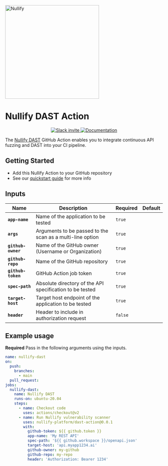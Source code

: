 <a href="https://nullify.ai">
  <img src="https://uploads-ssl.webflow.com/6492db86d53f84f396b6623d/64dad6c12b98dee05eb08088_nullify%20logo.png" alt="Nullify" width="300"/>
</a>

# Nullify DAST Action

<p align="center">
  <a href="https://join.slack.com/t/nullifycommunity/shared_invite/zt-1ve4xgket-PfkFjSDJK_kG8l~OA_GXUg">
      <img src="https://img.shields.io/badge/Slack-10%2B%20members-black" alt="Slack invite" />
  </a>
  <a href="https://docs.nullify.ai/features/api-scanning/cli/">
      <img src="https://img.shields.io/badge/docs-docs.nullify.ai-purple" alt="Documentation" />
  </a>
</p>

The [Nullify DAST](https://docs.nullify.ai/features/api-scanning) GitHub Action enables you to integrate continuous API fuzzing and DAST into your CI pipeline.

## Getting Started
 * Add this Nullify Action to your GitHub repository
 * See our [quickstart guide](https://docs.nullify.ai/features/api-testing) for more info

## Inputs

| Name               | Description                                               | Required | Default |
|--------------------|-----------------------------------------------------------|----------|---------|
| **`app-name`**     | Name of the application to be tested                      | `true`   |         |
| **`args`**         | Arguments to be passed to the scan as a multi-line option | `true`   |         |
| **`github-owner`** | Name of the GitHub owner (Username or Organization)       | `true`   |         |
| **`github-repo`**  | Name of the GitHub repository                             | `true`   |         |
| **`github-token`** | GitHub Action job token                                   | `true`   |         |
| **`spec-path`**    | Absolute directory of the API specification to be tested  | `true`   |         |
| **`target-host`**  | Target host endpoint of the application to be tested      | `true`   |         |
| **`header`**       | Header to include in authorization request                | `false`  |         |

## Example usage

**Required** Pass in the following arguments using the inputs.

```yaml
name: nullify-dast
on:
  push:
    branches:
      - main
  pull_request:
jobs:
  nullify-dast:
    name: Nullify DAST
    runs-on: ubuntu-20.04
    steps:
      - name: Checkout code
        uses: actions/checkout@v2
      - name: Run Nullify vulnerability scanner
        uses: nullify-platform/dast-action@0.0.1
        with:
          github-token: ${{ github.token }}
          app-name: 'My REST API'
          spec-path: '${{ github.workspace }}/openapi.json'
          target-host: 'api.myapp1234.ai'
          github-owner: my-github
          github-repo: my-repo
          header: 'Authorization: Bearer 1234'
```
